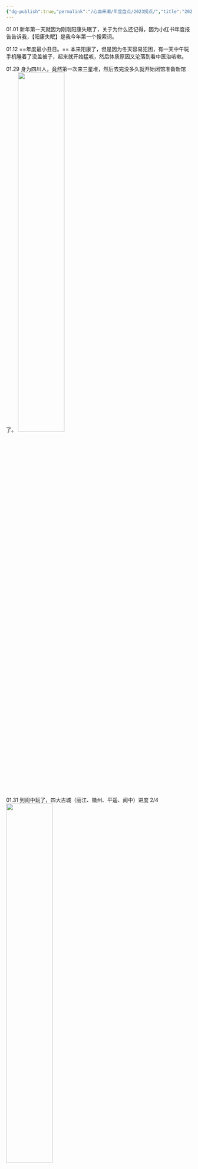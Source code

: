 ```yaml
---
{"dg-publish":true,"permalink":"/心血来潮/年度盘点/2023拐点/","title":"2023拐点","tags":["年度总结"],"noteIcon":"1","created":"2023-12-13T23:24:47.962+08:00","updated":"2024-09-22T21:53:52.466+08:00"}
---
```



01.01
新年第一天就因为刚刚阳康失眠了，关于为什么还记得，因为小红书年度报告告诉我，【阳康失眠】是我今年第一个搜索词。

01.12
==年度最小丑日。==
本来阳康了，但是因为冬天容易犯困，有一天中午玩手机睡着了没盖被子，起来就开始猛咳，然后体质原因又沦落到看中医治咳嗽。

01.29
身为四川人，竟然第一次来三星堆，然后去完没多久就开始闭馆准备新馆了。
<img src="https://s2.loli.net/2023/12/21/cs3UIbmEJLrvPBz.jpg" height="50%" width="50%">

01.31
到阆中玩了，四大古城（丽江、徽州、平遥、阆中）进度 2/4
<img src="https://s2.loli.net/2023/12/21/XiyPEtONCBJQaAV.jpg" height="50%" width="50%">

02.13
回南京了，12.14-02.13，正好两个月，但是之前的匆忙返乡仿佛已经是很久远的记忆了。

02.20
考完了本科最后一门考试，甚至是早八。

02.26
在南京，果然不能轻易尝试在四川很好吃的东西。
第一次吃到如此袖珍和没什么配菜的冒烤鸭。
<img src="https://s2.loli.net/2023/12/21/azWPMSbfqC5U7nG.jpg" height="50%" width="50%">

03.01
时隔三年再来五台山先锋书店，还看到了民国试卷。
<img src="https://s2.loli.net/2023/12/21/x9dGuHqaNW2DCj4.jpg" height="50%" width="50%">

03.07
鱼嘴暴走。
<img src="https://s2.loli.net/2023/12/21/kJldFvpZyb7Y3Qj.jpg" height="50%" width="50%">

03.13
==年度最探索日。==
莫愁湖，满园春色关不住。
<img src="https://s2.loli.net/2023/12/21/9QlWgViqPmLbkIS.jpg" height="50%" width="50%">

真的很喜欢一些收集老物件的店铺。
<img src="https://s2.loli.net/2023/12/21/HaIWrTcjld976DN.png" height="50%" width="50%">

03.14
终于赶上一回五点的关门时间，结果鼓楼公园确实只有鼓楼。

03.15
鼓楼人，但是第一次来拉贝故居。
<img src="https://s2.loli.net/2023/12/21/p29dlbGL73sxif8.jpg" height="50%" width="50%">

商业化后的老门东还是比夫子庙的癫狂多了一分市井风味。
<img src="https://s2.loli.net/2023/12/21/6UdgjR2tbw1rFWp.jpg" height="50%" width="50%">

03.18
又来吃半步颠啦。

03.25-03.27
==年度最特种兵日。==
一波三折的大连说走就走旅行，两天行程量堪比一周，见山见海，寻史探物，尝东北菜，撸海鲜宴，唯愿世间再无早班机。
<img src="https://s2.loli.net/2023/12/21/y7ES8XF2oTbWJYv.jpg" height="50%" width="50%">

03.30
毕设摸鱼选手终于开始跑实验了。

04.04
走在校园里，一半地方石楠都在盛放。

04.09
今年第一次来稻满湘。

04.13
长途跋涉探店东北菜，但是没有想象值得。

04.14
发学士服了！
<img src="https://s2.loli.net/2023/12/21/SbYv1PMmu4kchng.jpg" height="50%" width="50%">

04.17
开始借助 obsidian 搭建博客，进入折腾 obsidian 的新阶段。

04.18
毕业照的日子。

04.21
难以理解。
<img src="https://s2.loli.net/2023/12/21/TdCYXk1ZVRmcWnL.jpg" height="50%" width="50%">

04.30
桌游学习和大叔披萨探店。

05.13
种草很久的串串，四种口味的冰粉很新颖！
<img src="https://s2.loli.net/2023/12/21/gBIf1ZoK3AGCtTM.jpg" height="50%" width="50%">

05.19
毕业以前还要完成最后一次形策论文。

05.28
过生日能吃到折耳根还是幸福的，虽然加了薄荷确实有点怪。

05.29
飞来横祸，走在路上被树上掉下来的泥浆 or 鸟粪沾到衣服上。

05.30
==年度最喜剧日。==
答辩五分钟，坐牢大半天。

05.31
在南京，果然不能轻易尝试在四川很好吃的东西 ×2。
陈麻婆豆腐，生动上演橘生淮南则为枳，先不说好吃与否，菜品就少了不少，还有不少显示暂无/已下架。

06.07
别人高考，我们提交最后的学术垃圾。

06.11-06.12
想去海边，又到海边。
可能是江苏十三太保里唯一的山海双全。
<img src="https://s2.loli.net/2023/12/21/9pqhJyeYcfuvVnz.jpg" height="50%" width="50%">

06.16
新院长拨穗。

06.20
==年度日。==
仙林，校毕业典礼，如果今年只能留下一天的话，那必然是这一天。
<img src="https://s2.loli.net/2023/12/21/UglpCAs6PqjxNRT.png" height="50%" width="50%">

06.29
告别陶三 326。
每年的例行搬家，已经逐渐习惯极简，不过当时还不知道甚至住不满一年。
<img src="https://s2.loli.net/2023/12/21/UTigfLAqtNuPKZo.jpg" height="50%" width="50%">

07.01
每次回家都首先去吃的牛蛙火锅。
永远会选择开盲盒新口味。
<img src="https://s2.loli.net/2023/12/21/u3PecAO7B6wWEmI.jpg" height="50%" width="50%">

07.04
毕业旅行，启动。然后首先成为冤种体验了昂贵的长沙磁悬浮。
<img src="https://s2.loli.net/2023/12/21/enxYsidG3TmOz6g.jpg" height="50%" width="50%">

07.05
因为阴差阳错而在张家界暴走几千级台阶，总计 2w5+步数中绝大多数都是台阶。

07.07
==年度最坎坷日。==
格外坎坷的一天，我国历史上也是。

- 在天门山伪装大学生失败，被迫补票……
- 玻璃栈道终于打卡（但大失所望……）
- 在另外一个付费项目由于太老实错失伪装学生省钱的机会，并且后来回想大概率可以成功……
- 连续几百天的微信读书阅读被断了（第二天想起来去看的时候直接如坠冰窟……）
- 嗓子开始疼，后来自我感觉是二阳了……
- 从凤凰高铁站去民宿的时候由于没及时看攻略，破财乘坐磁悬浮，被磁悬浮坑的第二次……
- 住宿只能说由奢入俭难……

07.09
在黄果树人挤人，汛期还和水帘洞遗憾错过。但是贵州折耳根比四川还多，有折耳根的地方就是好地方！

07.10
永远尝新，永远无惧踩雷。
<img src="https://s2.loli.net/2023/12/21/TYOpIu9qSVozlxv.jpg" height="50%" width="50%">

一个盲盒是对大运会的全部支持，并且显然没抽中隐藏款。

07.11
意外在金沙遗址博物馆看到了三星堆展品，原来是因为搞青铜器相关的特展。

07.13
永远没有成都土著会推荐熊猫基地，但是在熊猫基地陪玩排队的永远有成都土著。现在甚至连粉红的刚出生的小熊猫也看不到了。

07.14
准研究牲装备出新，32G 能够极大缓解内存焦虑。

08.06
打卡昆明，二刷云南。
<img src="https://s2.loli.net/2023/12/21/gm2ytCnZliEI1Sw.jpg" height="40%" width="40%">

08.11
体验黑暗日料，遍历破解密室密码，看教育宣传片《孤注一掷》，以及怎么会有人忘了合照都各自散了才线上补一个啊。

08.23
换一个 29 元 203G 的套餐，从此上网自由。

08.26
虽然感觉外貌看上去没什么变化，但还是去重拍了个证件照，总不能研一再用大一的吧。

09.04
返宁，以后离宁实习租房的预演，想家，但也享受一个人独处一室的自由夜晚。

09.17
配好 memos，作为生活记录箱。

09.18
今年第一次走进教室上专业课。

09.19
盲选课题，焉知非福。

09.27
因为首次拿到组里每月的工资而积极奔赴仙林开新生见面会。
实验室内玩游戏的，扣一伯分！

09.28
传统月饼环节，可惜人越来越少了。
![image.png](https://s2.loli.net/2023/12/30/bAHKyfMv62kqVsJ.png)

09.29
嗓子疼，后面狂流了两三天鼻涕，不确定是不是三阳了，反正也不重要。

09.30
久别重逢，畅所欲言，即使娱乐活动是观赏史诗级烂片《前任四》

10.01
本来想躺一天，结果吃完饭回去路上撞见本科舍友和才回南京玩的同学，于是被拉去逛玄武湖，顺便打卡了玄武湖相亲角，发现自己果然还年轻。

10.02
蒸！面杀的乐趣是线上永远无法想象的，不过显然只要牌运到位水平无关。

10.03
马伍旺，评价是不如半步颠，酸甜口辣子鸡震撼。
在南京，果然不能轻易尝试在四川很好吃的东西 ×3。
夜黑风高，混入东大。
<img src="https://s2.loli.net/2023/12/21/AguhnWIEkBXeVSq.png" height="50%" width="50%">

10.05
探店辣当家，果然人越少，菜越容易点多，但尖椒鸡意外还行。

10.06
国庆最后一天在沙县小吃喜提两个 🍗，当时还不知道透支的是十一月的运气。

10.14
打卡浦口校区 PKU！最好看的竟然是门口大门上的黑色校徽，但是为什么金陵学院的牌子还在。
<img src="https://s2.loli.net/2023/12/26/6cgDoGzihx5wfk4.png" height="50%" width="50%">

10.16
统一认证崩溃，账号信息丢失，听离南常，被迫下班。

10.18
怎么有人大学以来年年当副班长摸鱼啊，哦是我啊，那没事了。

10.19
学术水平方差最大的一场会议，竟然碰到嘉宾是本科某课程复现的论文的原作者，anyway，茶歇不错。

10.24
程序员节，语雀送上崩溃礼物。

10.29
在下班高峰骑车几公里来吃烧烤，总体还行，但是建议下次少点韭菜，吃得最累的一集。

11.03
==年度最漫长日。==
早起开了个组会。
下午到仙林打卡东晋帝陵展，看来软院院楼还是沾了点风水在的。
![image.png](https://s2.loli.net/2023/12/26/Szx1HyWaJ5hLQ4w.png)
傍晚回鼓楼的地铁上得知姥姥在两天前就去世了，操劳一生的女人，希望从此可以开心一点，多顾顾自己。
所以出门读书最大的遗憾就是家里有啥事不能立即赶回去，愧疚不少，但无能为力。
夜里得知南哪表白墙停止运营，甚至也没来得及告别，南曼蒂克消亡史正在走向高潮。

11.04
愈发冷清的百团大战，消亡路上的民间组织，和逐渐丧失青春的成年人。

11.07
班级团建，桌游活动，虽一波三折，但终算圆满。

11.12
起了个大早去紫金山刷树，下午把满满当当的药收拾了下拍了个照片炫富，晚上去吃饭的路上就因为走路看手机磕到石头桩子，流血破皮，好像是有点玄学在的。

11.14
和同门吃饭永恒的话题就是八卦，比较重量级的那种。

11.15
换键帽如换新键盘，适应了以后感觉 MDA 高度也不错，打字舒适，反正不是 XDA 美丽废物的高度都好用。

11.17
==年度最黑暗日。==
上午开会讨论课题无果，中午出门骑车，抄近道逆行结果被撞，本年度至暗时刻之一。遵守交通规则！
不过 INTJ 人的潜力总是无限的，最擅长的就是在逆境 PUA 自己，被撞了以后下午还连续完成了午饭+校医院+克服心理阴影骑车去电脑售后+上课+和老板讨论新课题+团组织生活+晚饭+克服心理阴影晚上继续骑车，去医院拍片确认没事。
![image.png](https://s2.loli.net/2023/12/21/JzuwXIEkdsSDAjv.png)

11.19
赶紧搬家，床对着窗子果然水逆，宿舍生活第零天。

11.24
第亿次在互联网确诊为 INTJ。

11.27
因为只有嗓子疼而放松警惕是对甲流最大的不敬。

12.08
享受晚秋最后的晴天，于是果断决定出门瞎逛，但是甲流后遗症：容易疲惫。
<img src="https://s2.loli.net/2023/12/21/BqnPwAeYlDbuZ8f.png" height="50%" width="50%">

12.09-12.10
集体出游日，温泉泡了，饭吃了，牌打了，实验没做，周报没写。

12.12
双十二注销本科工行卡，和本科时代的最后告别。

12.13
南京，从未忘记。
<img src="https://s2.loli.net/2023/12/21/bif5whalNIRODxW.png" height="50%" width="50%">

12.16
汤晓鸥逝世。
代码要写，实验要跑，生活也要过。

12.18
南京初雪。
<img src="https://s2.loli.net/2023/12/21/p8PFVYz2Q91do7J.png" height="50%" width="50%">

去年的 12.18 日发生了不少值得记忆的事情，才恍惚原来又一年了。

12.20
来南师随园吃饭，被免费续杯的饮料彻底击败。当我们在讨论食堂开始定期推陈出新和至少饭菜都是热的了的时候，别人的食堂品种丰富、桌椅舒适，反馈二维码各个桌子上贴的有，甚至价格还略便宜。

12.22
冬至，靠食堂的羊肉汤凑合，豌豆尖是不敢幻想一点了。

12.25
蒸蒸日上的圣诞节礼物。

12.27
开完组会出来碰到来南京玩的本科同学，无巧不成书。

12.28
农历冬月十六，宜吃喝，十五的月亮十六圆。
![image.png](https://s2.loli.net/2023/12/31/JLN1CkxUF5SXpYO.png)

12.31
五个人吃了 118，另外一边三个人吃了 360。

2023 年的编码时间相比 2022 下降了一半有余，呈现了很明显的毕设和开学拿到新课题两段。并且和先前各种编程语言百花齐放不同，2023 年基本只剩下了 Python 一家独大。以及虽然组会是十月以后才多起来的，但是恰好就是星期二开。
2024 希望可以返璞归真，多花点时间在代码上，既然是闰年 🤷‍♂️，就定个 366 小时的小目标吧。
![image.png](https://s2.loli.net/2024/01/02/GKX4fgUIhF5z26j.png)

相比起缺失撕裂的 2020，跌宕起伏的 2021，艰难充实的 2022，2023 很明显被毕业一刀划成了两半。前一半是永远怀念的大学本科生活，好像也是在宣泄过往缺憾的补偿。后一半是从零开始的研究生生活，学校还是同样的学校，老师也是同样的老师，但是心态已经截然不同。毕业成为了 2023 年生活的一个拐点，但与此同时，2023 年很有可能也是这前后几年间生活的一个拐点。即使是回过头来，也很难去判断拐点的正确与否，遑论预知，总之就是，永远保持期待。
2024 同样有很多事情值得期待，那么就以《漫长的季节》的一句台词作结吧：
**“往前看，别回头！”**

---

![2023.png](https://s2.loli.net/2024/01/01/kK6Uimew5QGAtrM.png)
